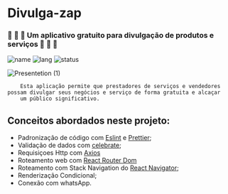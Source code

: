 # Divulga-zap 
### :construction_worker: :nut_and_bolt: :wrench: Um aplicativo gratuito para divulgação de produtos e serviços :construction_worker: :nut_and_bolt: :wrench:

![name](https://img.shields.io/badge/Melquias-DivulgaZap-%2335C442) ![lang](https://img.shields.io/badge/language-Javascript-yellow) ![status](https://img.shields.io/badge/Status-WIP-orange)

![Presentetion (1)](https://user-images.githubusercontent.com/54459438/87588397-f7640c80-c6b9-11ea-8518-fe51e59b36f6.png)

        Esta aplicação permite que prestadores de serviços e vendedores possam divulgar seus negócios e serviço de forma gratuita e alcaçar 
        um público significativo.




## Conceitos abordados neste projeto:
+ Padronização de código com [Eslint](https://eslint.org/) e [Prettier](https://prettier.io/);
+ Validação de dados com [celebrate](https://www.npmjs.com/package/celebrate);
+ Requisiçoes Http com [Axios](https://github.com/axios/axios)
+ Roteamento web com [React Router Dom](https://www.npmjs.com/package/react-router-dom)
+ Roteamento com Stack Navigation do [React Navigator](https://reactnavigation.org/docs/stack-navigator/);
+ Renderização Condicional;
+ Conexão com whatsApp.
